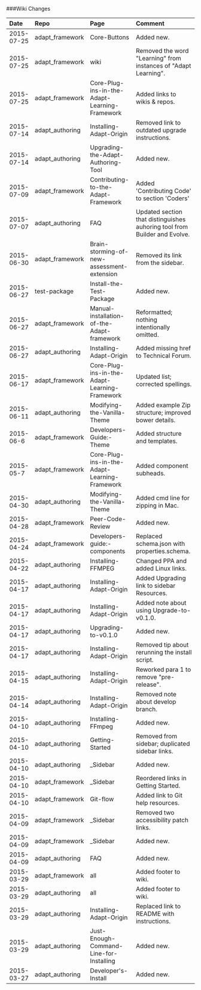 ###Wiki Changes			

|Date	|Repo	|Page	|Comment  |
|:------|:------|:------|:--------|
|2015-07-25	|adapt_framework	|Core-Buttons  |Added new.  |
|2015-07-25	|adapt_framework	|wiki  |Removed the word "Learning" from instances of "Adapt Learning".  |
|2015-07-25	|adapt_framework	|Core-Plug-ins-in-the-Adapt-Learning-Framework  |Added links to wikis & repos.|
|2015-07-14	|adapt_authoring	|Installing-Adapt-Origin	|Removed link to outdated upgrade instructions. |
|2015-07-14	|adapt_authoring	|Upgrading-the-Adapt-Authoring-Tool	|Added new. |
|2015-07-09	|adapt_framework	|Contributing-to-the-Adapt-Framework	|Added 'Contributing Code' to section 'Coders' |
|2015-07-07	|adapt_authoring	|FAQ	|Updated section that distinguishes auhoring tool from Builder and Evolve. |
|2015-06-30	|adapt_framework	|Brain-storming-of-new-assessment-extension	|Removed its link from the sidebar. |
|2015-06-27	|test-package	    |Install-the-Test-Package	|Added new. |
|2015-06-27	|adapt_framework	|Manual-installation-of-the-Adapt-framework	|Reformatted; nothing intentionally omitted. |
|2015-06-27	|adapt_authoring	|Installing-Adapt-Origin	|Added missing href to Technical Forum. |
|2015-06-17	|adapt_framework	|Core-Plug-ins-in-the-Adapt-Learning-Framework  |Updated list; corrected spellings.|
|2015-06-11	|adapt_authoring	|Modifying-the-Vanilla-Theme  |Added example Zip structure; improved bower details.|
|2015-06-6	|adapt_framework	|Developers-Guide:-Theme  |Added structure and templates.|
|2015-05-7	|adapt_framework	|Core-Plug-ins-in-the-Adapt-Learning-Framework  |Added component subheads.|
|2015-04-30	|adapt_authoring	|Modifying-the-Vanilla-Theme |Added cmd line for zipping in Mac.|
|2015-04-28	|adapt_framework	|Peer-Code-Review  |Added new.|
|2015-04-24	|adapt_framework	|Developers-guide:-components  | Replaced schema.json with properties.schema.|
|2015-04-22	|adapt_authoring	|Installing-FFMPEG	|Changed PPA and added Linux links. |
|2015-04-17	|adapt_authoring	|Installing-Adapt-Origin	|Added Upgrading link to sidebar Resources. |
|2015-04-17	|adapt_authoring	|Installing-Adapt-Origin	|Added note about using Upgrade-to-v0.1.0.|
|2015-04-17	|adapt_authoring	|Upgrading-to-v0.1.0	|Added new.|
|2015-04-17	|adapt_authoring	|Installing-Adapt-Origin	|Removed tip about rerunning the install script.|
|2015-04-15	|adapt_authoring	|Installing-Adapt-Origin	|Reworked para 1 to remove "pre-release".|
|2015-04-14	|adapt_authoring	|Installing-Adapt-Origin	|Removed note about develop branch.|
|2015-04-10	|adapt_authoring	|Installing-FFmpeg	|Added new.|
|2015-04-10	|adapt_authoring	|Getting-Started	|Removed from sidebar; duplicated sidebar links.|
|2015-04-10	|adapt_authoring	|_Sidebar	|Added new.|
|2015-04-10	|adapt_framework	|_Sidebar	|Reordered links in Getting Started.|
|2015-04-10	|adapt_framework	|Git-flow	|Added link to Git help resources.|
|2015-04-09	|adapt_framework	|_Sidebar	|Removed two accessibility patch links.|
|2015-04-09	|adapt_framework	|_Sidebar	|Added new.|
|2015-04-09	|adapt_authoring	|FAQ	|Added new.|
|2015-03-29	|adapt_framework	|all	|Added footer to wiki.|
|2015-03-29	|adapt_authoring	|all	|Added footer to wiki.|
|2015-03-29	|adapt_authoring	|Installing-Adapt-Origin	|Replaced link to README with instructions.|
|2015-03-29	|adapt_authoring	|Just-Enough-Command-Line-for-Installing	|Added new.|
|2015-03-27	|adapt_authoring	|Developer's-Install	|Added new.|
